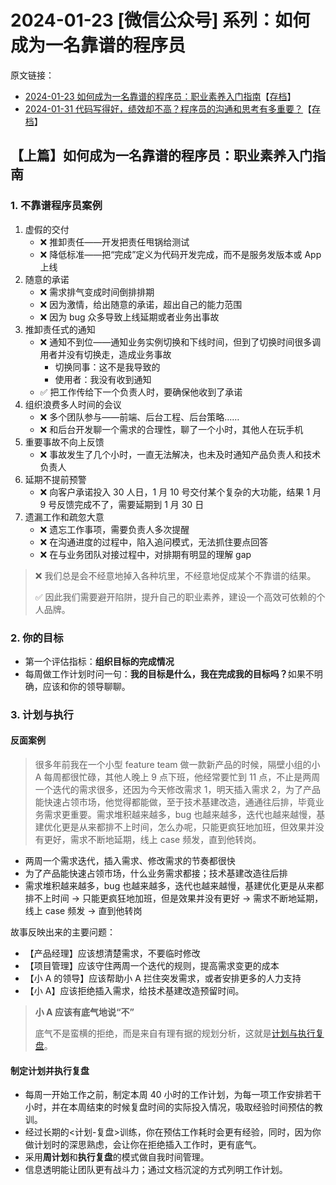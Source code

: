 # 2024-01-23 \[微信公众号\] 系列：如何成为一名靠谱的程序员

原文链接：

* [2024-01-23 如何成为一名靠谱的程序员：职业素养入门指南](https://mp.weixin.qq.com/s/7uyA8bFr8FZTRGlN38tdHg)【[存档](https://web.archive.org/web/20240211090532/https://mp.weixin.qq.com/s/7uyA8bFr8FZTRGlN38tdHg)】
* [2024-01-31 代码写得好，绩效却不高？程序员的沟通和思考有多重要？](https://mp.weixin.qq.com/s/MLmrJfX3xNUH_wRfWF77eQ)【[存档](https://web.archive.org/web/20240211090334/https://mp.weixin.qq.com/s/MLmrJfX3xNUH_wRfWF77eQ)】

## 【上篇】如何成为一名靠谱的程序员：职业素养入门指南

### 1. 不靠谱程序员案例

1. 虚假的交付
    * ❌ 推卸责任——开发把责任甩锅给测试
    * ❌ 降低标准——把“完成”定义为代码开发完成，而不是服务发版本或 App 上线
2. 随意的承诺
    * ❌ 需求排气变成时间倒排排期
    * ❌ 因为激情，给出随意的承诺，超出自己的能力范围
    * ❌ 因为 bug 众多导致上线延期或者业务出事故
3. 推卸责任式的通知
    * ❌ 通知不到位——通知业务实例切换和下线时间，但到了切换时间很多调用者并没有切换走，造成业务事故
        * 切换同事：这不是我导致的
        * 使用者：我没有收到通知
    * ✅ 把工作传给下一个负责人时，要确保他收到了承诺
4. 组织浪费多人时间的会议
    * ❌ 多个团队参与——前端、后台工程、后台策略……
    * ❌ 和后台开发聊一个需求的合理性，聊了一个小时，其他人在玩手机
5. 重要事故不向上反馈
    * ❌ 事故发生了几个小时，一直无法解决，也未及时通知产品负责人和技术负责人
6. 延期不提前预警
    * ❌ 向客户承诺投入 30 人日，1 月 10 号交付某个复杂的大功能，结果 1 月 9 号反馈完成不了，需要延期到 1 月 30 日
7. 遗漏工作和疏忽大意
    * ❌ 遗忘工作事项，需要负责人多次提醒
    * ❌ 在沟通进度的过程中，陷入追问模式，无法抓住要点回答
    * ❌ 在与业务团队对接过程中，对排期有明显的理解 gap

> ❌ 我们总是会不经意地掉入各种坑里，不经意地促成某个不靠谱的结果。
>
> ✅ 因此我们需要避开陷阱，提升自己的职业素养，建设一个高效可依赖的个人品牌。

### 2. 你的目标

* 第一个评估指标：<b>组织目标的完成情况</b>
* 每周做工作计划时问一句：<b>我的目标是什么，我在完成我的目标吗？</b>如果不明确，应该和你的领导聊聊。

### 3. 计划与执行

#### 反面案例

> 很多年前我在一个小型 feature team 做一款新产品的时候，隔壁小组的小 A 每周都很忙碌，其他人晚上 9 点下班，他经常要忙到 11 点，不止是两周一个迭代的需求很多，还因为今天修改需求 1，明天插入需求 2，为了产品能快速占领市场，他觉得都能做，至于技术基建改造，通通往后排，毕竟业务需求更重要。需求堆积越来越多，bug 也越来越多，迭代也越来越慢，基建优化更是从来都排不上时间，怎么办呢，只能更疯狂地加班，但效果并没有更好，需求不断地延期，线上 case 频发，直到他转岗。

* 两周一个需求迭代，插入需求、修改需求的节奏都很快
* 为了产品能快速占领市场，什么业务需求都接；技术基建改造往后排
* 需求堆积越来越多，bug 也越来越多，迭代也越来越慢，基建优化更是从来都排不上时间 → 只能更疯狂地加班，但是效果并没有更好 → 需求不断地延期，线上 case 频发 → 直到他转岗

故事反映出来的主要问题：

* 【产品经理】应该想清楚需求，不要临时修改
* 【项目管理】应该守住两周一个迭代的规则，提高需求变更的成本
* 【小 A 的领导】应该帮助小 A 拦住突发需求，或者安排更多的人力支持
* 【小 A】应该拒绝插入需求，给技术基建改造预留时间。

> **小 A 应该有底气地说“不”**
>
> 底气不是蛮横的拒绝，而是来自有理有据的规划分析，这就是[计划与执行复盘](#制定计划并执行复盘)。

#### 制定计划并执行复盘

* 每周一开始工作之前，制定本周 40 小时的工作计划，为每一项工作安排若干小时，并在本周结束的时候复盘时间的实际投入情况，吸取经验时间预估的教训。
* 经过长期的<计划-复盘>训练，你在预估工作耗时会更有经验，同时，因为你做计划时的深思熟虑，会让你在拒绝插入工作时，更有底气。
* 采用**周计划**和**执行复盘**的模式做自我时间管理。
* 信息透明能让团队更有战斗力；通过文档沉淀的方式列明工作计划。